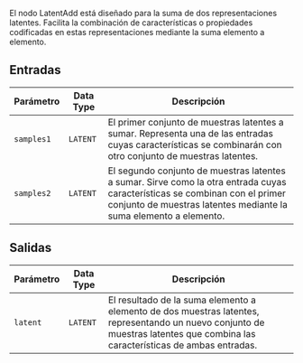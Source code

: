El nodo LatentAdd está diseñado para la suma de dos representaciones latentes. Facilita la combinación de características o propiedades codificadas en estas representaciones mediante la suma elemento a elemento.

## Entradas

| Parámetro    | Data Type | Descripción |
|--------------|-------------|-------------|
| `samples1`   | `LATENT`    | El primer conjunto de muestras latentes a sumar. Representa una de las entradas cuyas características se combinarán con otro conjunto de muestras latentes. |
| `samples2`   | `LATENT`    | El segundo conjunto de muestras latentes a sumar. Sirve como la otra entrada cuyas características se combinan con el primer conjunto de muestras latentes mediante la suma elemento a elemento. |

## Salidas

| Parámetro | Data Type | Descripción |
|-----------|-------------|-------------|
| `latent`  | `LATENT`    | El resultado de la suma elemento a elemento de dos muestras latentes, representando un nuevo conjunto de muestras latentes que combina las características de ambas entradas. |
